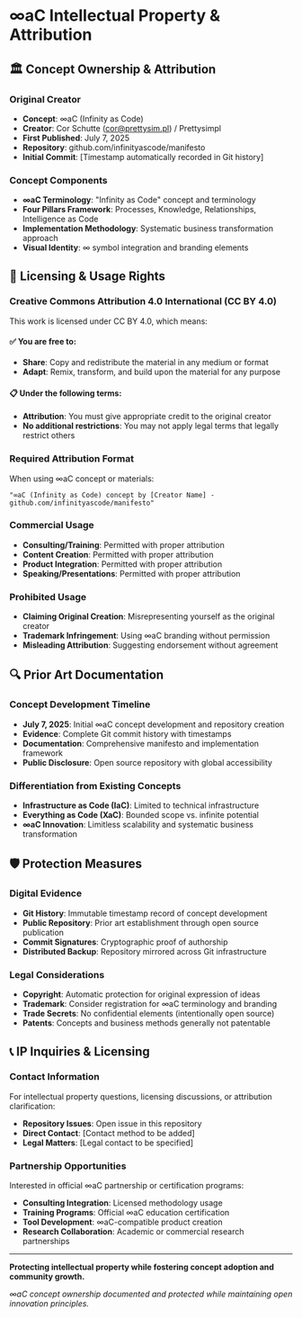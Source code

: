 # ∞aC Intellectual Property & Attribution

## 🏛️ Concept Ownership & Attribution

### Original Creator
- **Concept**: ∞aC (Infinity as Code)
- **Creator**: Cor Schutte (cor@prettysim.pl) / Prettysimpl
- **First Published**: July 7, 2025
- **Repository**: github.com/infinityascode/manifesto
- **Initial Commit**: [Timestamp automatically recorded in Git history]

### Concept Components
- **∞aC Terminology**: "Infinity as Code" concept and terminology
- **Four Pillars Framework**: Processes, Knowledge, Relationships, Intelligence as Code
- **Implementation Methodology**: Systematic business transformation approach
- **Visual Identity**: ∞ symbol integration and branding elements

## 📜 Licensing & Usage Rights

### Creative Commons Attribution 4.0 International (CC BY 4.0)
This work is licensed under CC BY 4.0, which means:

#### ✅ **You are free to**:
- **Share**: Copy and redistribute the material in any medium or format
- **Adapt**: Remix, transform, and build upon the material for any purpose

#### 📋 **Under the following terms**:
- **Attribution**: You must give appropriate credit to the original creator
- **No additional restrictions**: You may not apply legal terms that legally restrict others

### Required Attribution Format
When using ∞aC concept or materials:
```
"∞aC (Infinity as Code) concept by [Creator Name] - github.com/infinityascode/manifesto"
```

### Commercial Usage
- **Consulting/Training**: Permitted with proper attribution
- **Content Creation**: Permitted with proper attribution  
- **Product Integration**: Permitted with proper attribution
- **Speaking/Presentations**: Permitted with proper attribution

### Prohibited Usage
- **Claiming Original Creation**: Misrepresenting yourself as the original creator
- **Trademark Infringement**: Using ∞aC branding without permission
- **Misleading Attribution**: Suggesting endorsement without agreement

## 🔍 Prior Art Documentation

### Concept Development Timeline
- **July 7, 2025**: Initial ∞aC concept development and repository creation
- **Evidence**: Complete Git commit history with timestamps
- **Documentation**: Comprehensive manifesto and implementation framework
- **Public Disclosure**: Open source repository with global accessibility

### Differentiation from Existing Concepts
- **Infrastructure as Code (IaC)**: Limited to technical infrastructure
- **Everything as Code (XaC)**: Bounded scope vs. infinite potential
- **∞aC Innovation**: Limitless scalability and systematic business transformation

## 🛡️ Protection Measures

### Digital Evidence
- **Git History**: Immutable timestamp record of concept development
- **Public Repository**: Prior art establishment through open source publication
- **Commit Signatures**: Cryptographic proof of authorship
- **Distributed Backup**: Repository mirrored across Git infrastructure

### Legal Considerations
- **Copyright**: Automatic protection for original expression of ideas
- **Trademark**: Consider registration for ∞aC terminology and branding
- **Trade Secrets**: No confidential elements (intentionally open source)
- **Patents**: Concepts and business methods generally not patentable

## 📞 IP Inquiries & Licensing

### Contact Information
For intellectual property questions, licensing discussions, or attribution clarification:
- **Repository Issues**: Open issue in this repository
- **Direct Contact**: [Contact method to be added]
- **Legal Matters**: [Legal contact to be specified]

### Partnership Opportunities
Interested in official ∞aC partnership or certification programs:
- **Consulting Integration**: Licensed methodology usage
- **Training Programs**: Official ∞aC education certification
- **Tool Development**: ∞aC-compatible product creation
- **Research Collaboration**: Academic or commercial research partnerships

---

**Protecting intellectual property while fostering concept adoption and community growth.**

*∞aC concept ownership documented and protected while maintaining open innovation principles.*
